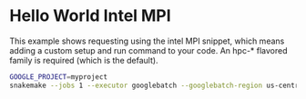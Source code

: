# Hello World Intel MPI

This example shows requesting using the intel MPI snippet, which means adding a custom setup and run
command to your code. An hpc-* flavored family is required (which is the default).

```bash
GOOGLE_PROJECT=myproject
snakemake --jobs 1 --executor googlebatch --googlebatch-region us-central1 --googlebatch-project ${GOOGLE_PROJECT} --default-storage-provider s3 --default-storage-prefix s3://my-snakemake-testing --googlebatch-snippets intel-mpi
```

